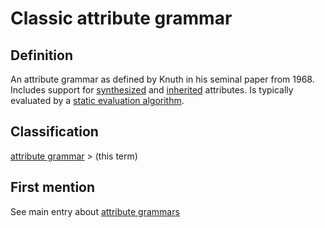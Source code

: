 # Classic attribute grammar

## Definition
An attribute grammar as defined by Knuth in his seminal paper from 1968. Includes support for [synthesized](synthesized_attribute.md) and [inherited](inherited_attribute.md) attributes. Is typically evaluated by a [static evaluation algorithm](static_attribute_evaluation_algorithm.md).

## Classification
[attribute grammar](attribute_grammar.md) \> (this term)

## First mention
See main entry about [attribute grammars](attribute_grammar.md)


